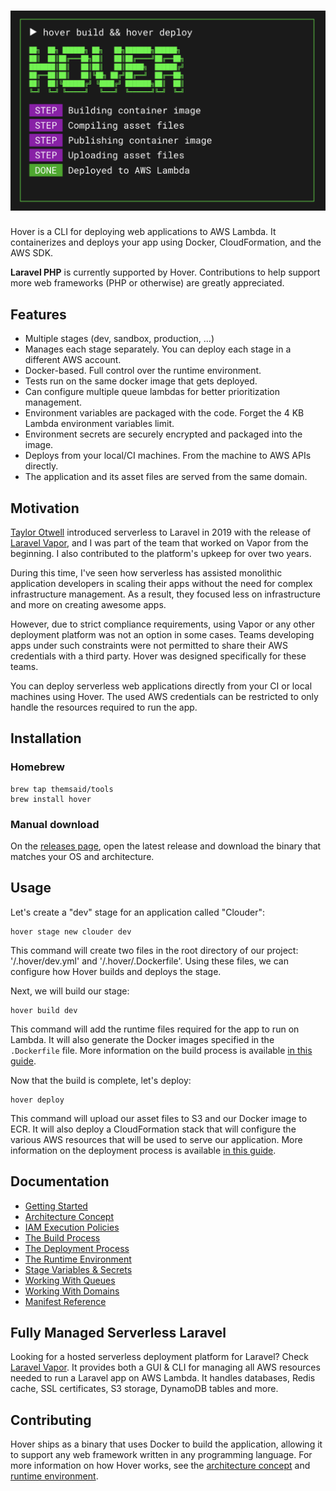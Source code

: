 <h1 align="center"><img src="/docs/images/splash.png" alt="Hover" width="600"></h1>

Hover is a CLI for deploying web applications to AWS Lambda. It containerizes and deploys your app using Docker, CloudFormation, and the AWS SDK.

**Laravel PHP** is currently supported by Hover. Contributions to help support more web frameworks (PHP or otherwise) are greatly appreciated.

## Features

- Multiple stages (dev, sandbox, production, ...)
- Manages each stage separately. You can deploy each stage in a different AWS account.
- Docker-based. Full control over the runtime environment.
- Tests run on the same docker image that gets deployed.
- Can configure multiple queue lambdas for better prioritization management.
- Environment variables are packaged with the code. Forget the 4 KB Lambda environment variables limit.
- Environment secrets are securely encrypted and packaged into the image.
- Deploys from your local/CI machines. From the machine to AWS APIs directly.
- The application and its asset files are served from the same domain.

## Motivation

[Taylor Otwell](https://twitter.com/taylorotwell) introduced serverless to Laravel in 2019 with the release of [Laravel Vapor](https://vapor.laravel.com/), and I was part of the team that worked on Vapor from the beginning. I also contributed to the platform's upkeep for over two years.

During this time, I've seen how serverless has assisted monolithic application developers in scaling their apps without the need for complex infrastructure management. As a result, they focused less on infrastructure and more on creating awesome apps.

However, due to strict compliance requirements, using Vapor or any other deployment platform was not an option in some cases. Teams developing apps under such constraints were not permitted to share their AWS credentials with a third party. Hover was designed specifically for these teams.

You can deploy serverless web applications directly from your CI or local machines using Hover. The used AWS credentials can be restricted to only handle the resources required to run the app.

## Installation

### Homebrew

```shell
brew tap themsaid/tools
brew install hover
```

### Manual download

On the [releases page](https://github.com/themsaid/hover/releases), open the latest release and download the binary that matches your OS and architecture.

## Usage

Let's create a "dev" stage for an application called "Clouder":

```shell
hover stage new clouder dev
```

This command will create two files in the root directory of our project: '/.hover/dev.yml' and '/.hover/.Dockerfile'. Using these files, we can configure how Hover builds and deploys the stage.

Next, we will build our stage:

```shell
hover build dev
```

This command will add the runtime files required for the app to run on Lambda. It will also generate the Docker images specified in the `.Dockerfile` file. More information on the build process is available [in this guide](docs/the-build-process.md).

Now that the build is complete, let's deploy:

```shell
hover deploy
```

This command will upload our asset files to S3 and our Docker image to ECR. It will also deploy a CloudFormation stack that will configure the various AWS resources that will be used to serve our application. More information on the deployment process is available [in this guide](docs/the-deployment-process.md).

## Documentation

- [Getting Started](docs/getting-started.md)
- [Architecture Concept](docs/concept.md)
- [IAM Execution Policies](docs/iam-execution-policies.md)
- [The Build Process](docs/the-build-process.md)
- [The Deployment Process](docs/the-deployment-process.md)
- [The Runtime Environment](docs/runtime-environment.md)
- [Stage Variables & Secrets](docs/stage-variables-secrets.md)
- [Working With Queues](docs/working-with-queues.md)
- [Working With Domains](docs/working-with-domains.md)
- [Manifest Reference](docs/manifest-file-reference.md)

## Fully Managed Serverless Laravel

Looking for a hosted serverless deployment platform for Laravel? Check [Laravel Vapor](https://vapor.laravel.com/). It provides both a GUI & CLI for managing all AWS resources needed to run a Laravel app on AWS Lambda. It handles databases, Redis cache, SSL certificates, S3 storage, DynamoDB tables and more.

## Contributing

Hover ships as a binary that uses Docker to build the application, allowing it to support any web framework written in any programming language. For more information on how Hover works, see the [architecture concept](/docs/concept.md) and [runtime environment](/docs/runtime-environment.md).

